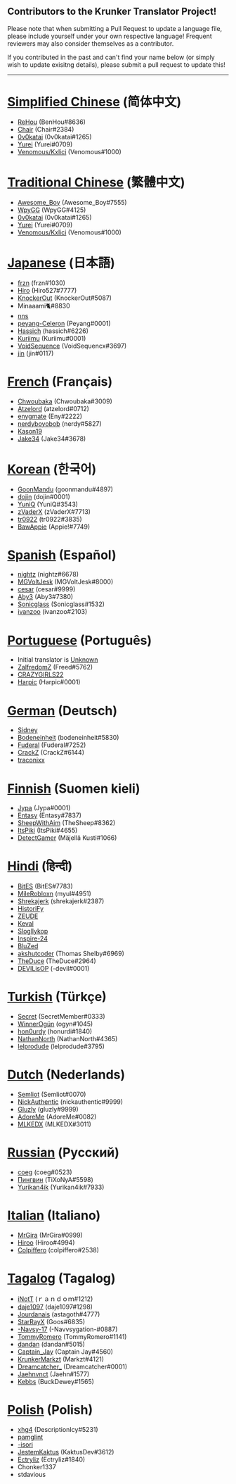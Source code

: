 ## Contributors to the Krunker Translator Project!

Please note that when submitting a Pull Request to update a language file, please include yourself under your own respective language! Frequent reviewers may also consider themselves as a contributor.

If you contributed in the past and can't find your name below (or simply wish to update exisitng details), please submit a pull request to update this!

------

# [Simplified Chinese](https://github.com/mty22/krunker.io-translations/blob/main/zh.js) (简体中文)
* [ReHou](https://krunker.io/social.html?p=profile&q=ReHou) (BenHou#8636)
* [Chair](https://krunker.io/social.html?p=profile&q=AnimeWeebTrash) (Chair#2384)
* [0v0katai](https://krunker.io/social.html?p=profile&q=0v0katai) (0v0katai#1265)
* [Yurei](https://krunker.io/social.html?p=profile&q=icatgirl) (Yurei#0709)
* [Venomous/Kxlici](https://krunker.io/social.html?p=profile&q=ItsVenomous) (Venomous#1000)

# [Traditional Chinese](https://github.com/mty22/krunker.io-translations/blob/main/zhtr.js) (繁體中文)
* [Awesome_Boy](https://krunker.io/social.html?p=profile&q=Awesome_Boy) (Awesome_Boy#7555)
* [WpyGG](https://krunker.io/social.html?p=profile&q=WpyGG) (WpyGG#4125)
* [0v0katai](https://krunker.io/social.html?p=profile&q=0v0katai) (0v0katai#1265)
* [Yurei](https://krunker.io/social.html?p=profile&q=icatgirl) (Yurei#0709)
* [Venomous/Kxlici](https://krunker.io/social.html?p=profile&q=ItsVenomous) (Venomous#1000)

# [Japanese](https://github.com/mty22/krunker.io-translations/blob/main/jp.js) (日本語)
* [frzn](https://krunker.io/social.html?p=profile&q=frzn) (frzn#1030)
* [Hiro](https://krunker.io/social.html?p=profile&q=Hiro527) (Hiro527#7777)
* [KnockerOut](https://krunker.io/social.html?p=profile&q=KnockerOut) (KnockerOut#5087)
* Minaaami🐈#8830
* [nns](https://krunker.io/social.html?p=profile&q=nns__Twitch)
* [peyang-Celeron](https://krunker.io/social.html?p=profile&q=peyang) (Peyang#0001)
* [Hassich](https://krunker.io/social.html?p=profile&q=hassich) (hassich#6226)
* [Kuriimu](https://krunker.io/social.html?p=profile&q=Kuriimu) (Kuriimu#0001)
* [VoidSequence](https://krunker.io/social.html?p=profile&q=VoidSequence) (VoidSequencx#3697)
* [jin](https://krunker.io/social.html?p=profile&q=jinshirato) (jin#0117)

# [French](https://github.com/mty22/krunker.io-translations/blob/main/fr.js) (Français)
* [Chwoubaka](https://krunker.io/social.html?p=profile&q=Chwoubaka) (Chwoubaka#3009)
* [Atzelord](https://krunker.io/social.html?p=profile&q=Atzelord) (atzelord#0712)
* [enygmate](https://krunker.io/social.html?p=profile&q=enygmate) (Eny#2222)
* [nerdyboyobob](https://krunker.io/social.html?p=profile&q=nerdyboyobob) (nerdy#5827)
* [Kason19](https://krunker.io/social.html?p=profile&q=---Pro)
* [Jake34](https://krunker.io/social.html?p=profile&q=Jake34) (Jake34#3678)

# [Korean](https://github.com/mty22/krunker.io-translations/blob/main/kr.js) (한국어)
* [GoonMandu](https://krunker.io/social.html?p=profile&q=GoonMandu) (goonmandu#4897)
* [dojin](https://krunker.io/social.html?p=profile&q=dojin.) (dojin#0001)
* [YuniQ](https://krunker.io/social.html?p=profile&q=YuniQ) (YuniQ#3543)
* [zVaderX](https://krunker.io/social.html?p=profile&q=zVaderX) (zVaderX#7713)
* [tr0922](https://krunker.io/social.html?p=profile&q=tr0922) (tr0922#3835)
* [BawAppie](https://krunker.io/social.html?p=profile&q=BawAppie) (Appie!#7749)

# [Spanish](https://github.com/mty22/krunker.io-translations/blob/main/es.js) (Español)
* [nightz](https://krunker.io/social.html?p=profile&q=xlNightmare) (nightz#6678)
* [MGVoltJesk](https://krunker.io/social.html?p=profile&q=MGVoltJesk) (MGVoltJesk#8000)
* [cesar](https://krunker.io/social.html?p=profile&q=AMOLAPIJA) (cesar#9999)
* [Aby3](https://krunker.io/social.html?p=profile&q=Aby3) (Aby3#7380)
* [Sonicglass](https://krunker.io/social.html?p=profile&q=Sonicglass) (Sonicglass#1532)
* [ivanzoo](https://krunker.io/social.html?p=profile&q=ivanzoo) (ivanzoo#2103)

# [Portuguese](https://github.com/mty22/krunker.io-translations/blob/main/pr.js) (Português)
* Initial translator is [Unknown](https://site.idle.host/sadpepe.png)
* [ZalfredomZ](https://krunker.io/social.html?p=profile&q=ZalfredomZ) (Freed#5762)
* [CRAZYGIRLS22](https://github.com/CRAZYGIRLS22)
* [Harpic](https://krunker.io/social.html?p=profile&q=Harpic) (Harpic#0001)

# [German](https://github.com/mty22/krunker.io-translations/blob/main/de.js) (Deutsch)
* [Sidney](https://krunker.io/social.html?p=profile&q=Sidney)
* [Bodeneinheit](https://krunker.io/social.html?p=profile&q=Bodeneinheit) (bodeneinheit#5830)
* [Fuderal](https://krunker.io/social.html?p=profile&q=zzzrobinzzz) (Fuderal#7252)
* [CrackZ](https://krunker.io/social.html?p=profile&q=CrackZ) (CrackZ#6144)
* [traconixx](https://krunker.io/social.html?p=profile&q=GM_Senpai)

# [Finnish](https://github.com/mty22/krunker.io-translations/blob/main/fi.js) (Suomen kieli)
* [Jypa](https://krunker.io/social.html?p=profile&q=Jypa) (Jypa#0001)
* [Entasy](https://krunker.io/social.html?p=profile&q=Entasy) (Entasy#7837)
* [SheepWithAim](https://krunker.io/social.html?p=profile&q=SheepWithAim) (TheSheep#8362)
* [ItsPiki](https://krunker.io/social.html?p=profile&q=ItsPiki) (ItsPiki#4655)
* [DetectGamer](https://krunker.io/social.html?p=profile&q=DetectGamer) (Mäjellä Kusti#1066)

# [Hindi](https://github.com/mty22/krunker.io-translations/blob/main/hi.js) (हिन्दी)
* [BitES](https://krunker.io/social.html?p=profile&q=BitES) (BitES#7783)
* [MileRobloxn](https://krunker.io/social.html?p=profile&q=milethebot) (myul#4951)
* [Shrekajerk](https://krunker.io/social.html?p=profile&q=le_hem) (shrekajerk#2387)
* [HistoriFy](https://krunker.io/social.html?p=profile&q=HistoriFy)
* [ZEUDE](https://krunker.io/social.html?p=profile&q=zeude)
* [Keval](https://krunker.io/social.html?p=profile&q=TheDevKeval)
* [Slogllykop](https://krunker.io/social.html?p=profile&q=slogllykop)
* [Inspire-24](https://krunker.io/social.html?p=profile&q=DADDY_AWM)
* [BluZed](https://krunker.io/social.html?p=profile&q=BluZed)
* [akshutcoder](https://krunker.io/social.html?p=profile&q=akshutcoder) (Thomas Shelby#6969)
* [TheDuce](https://krunker.io/social.html?p=profile&q=vpngaming_69) (TheDuce#2964)
* [DEVILisOP](https://krunker.io/social.html?p=profile&q=DEVILisOP) (-devil#0001)

# [Turkish](https://github.com/mty22/krunker.io-translations/blob/main/tr.js) (Türkçe)
* [Secret](https://krunker.io/social.html?p=profile&q=Secret) (SecretMember#0333)
* [WinnerOgün](https://krunker.io/social.html?p=profile&q=Winner_Ogün) (ogyn#1045)
* [hon0urdy](https://krunker.io/social.html?p=profile&q=onurongunnn) (honurdi#1840)
* [NathanNorth](https://krunker.io/social.html?p=profile&q=Axima) (NathanNorth#4365)
* [lelprodude](https://krunker.io/social.html?p=profile&q=lelprodude) (lelprodude#3795)

# [Dutch](https://github.com/mty22/krunker.io-translations/blob/main/fi.js) (Nederlands)
* [Semliot](https://krunker.io/social.html?p=profile&q=Semliot) (Semliot#0070)
* [NickAuthentic](https://krunker.io/social.html?p=profile&q=NickAuthentic) (nickauthentic#9999)
* [Gluzly](https://krunker.io/social.html?p=profile&q=Gluzly) (gluzly#9999)
* [AdoreMe](https://krunker.io/social.html?p=profile&q=AdoreMe) (AdoreMe#0082)
* [MLKEDX](https://krunker.io/social.html?p=profile&q=MLKEDX) (MLKEDX#3011)

# [Russian](https://github.com/mty22/krunker.io-translations/blob/main/ru.js) (Русский)
* [coeg](https://krunker.io/social.html?p=profile&q=coeg%E2%A0%80%E2%A0%80) (coeg#0523)
* [Пингвин](https://krunker.io/social.html?p=profile&q=%D0%9F%D0%B8%D0%BD%D0%B3%D0%B2%D0%B8%D0%BD) (TiXoNyA#5598)
* [Yurikan4ik](https://krunker.io/social.html?p=profile&q=Yurikan4ik) (Yurikan4ik#7933)

# [Italian](https://github.com/mty22/krunker.io-translations/blob/main/it.js) (Italiano)
* [MrGira](https://krunker.io/social.html?p=profile&q=MrGira) (MrGira#0999)
* [Hiroo](https://krunker.io/social.html?p=profile&q=Hiroo%2E) (Hiroo#4994)
* [Colpiffero](https://krunker.io/social.html?p=profile&q=colpiffero) (colpiffero#2538)

# [Tagalog](https://github.com/mty22/krunker.io-translations/blob/main/it.js) (Tagalog)
* [iNotT](https://krunker.io/social.html?p=profile&q=iNotT) (ｒａｎｄｏｍ#1212)
* [daje1097](https://krunker.io/social.html?p=profile&q=daje1097) (daje1097#1298)
* [Jourdanais](https://krunker.io/social.html?p=profile&q=Jourdanais) (astagoth#4777)
* [StarRayX](https://krunker.io/social.html?p=profile&q=StarRayX) (Goos#6835)
* [-Navsy-17](https://krunker.io/social.html?p=profile&q=-Navsy-17) (-Navvsygation-#0887)
* [TommyRomero](https://krunker.io/social.html?p=profile&q=TommyRomero) (TommyRomero#1141)
* [dandan](https://krunker.io/social.html?p=profile&q=DAndanDAn10) (dandan#5015)
* [Captain_Jay](https://krunker.io/social.html?p=profile&q=Captain_Jay) (Captain Jay#4560)
* [KrunkerMarkzt](https://krunker.io/social.html?p=profile&q=KrunkerMarkzt) (Markzt#4121)
* [Dreamcatcher_](https://krunker.io/social.html?p=profile&q=Dreamcatcher_) (Dreamcatcher#0001)
* [Jaehnvnct](https://krunker.io/social.html?p=profile&q=Jaehnout) (Jaehn#1577) 
* [Kebbs](https://krunker.io/social.html?p=profile&q=imjustpalying) (BuckDewey#1565)

# [Polish](https://github.com/mty22/krunker.io-translations/blob/main/pl.js) (Polish)
* [xhg4](https://krunker.io/social.html?p=profile&q=xhg4) (DescriptionIcy#5231)
* [pamglint](https://krunker.io/social.html?p=profile&q=pamglint)
* [-isori](https://krunker.io/social.html?p=profile&q=-Isori)
* [JestemKaktus](https://krunker.io/social.html?p=profile&q=JestemKaktus) (KaktusDev#3612)
* [Ectryliz](https://krunker.io/social.html?p=profile&q=Ectryliz) (Ectryliz#1840)
* Chonker1337
* stdavious
